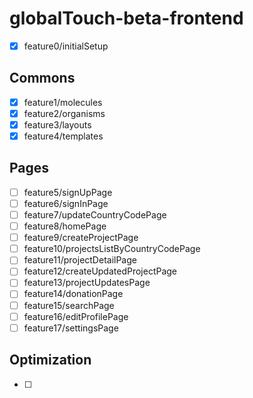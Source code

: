 # globalTouch-beta-frontend

- [x] feature0/initialSetup

## Commons

- [x] feature1/molecules
- [x] feature2/organisms
- [x] feature3/layouts
- [x] feature4/templates

## Pages

- [ ] feature5/signUpPage
- [ ] feature6/signInPage
- [ ] feature7/updateCountryCodePage
- [ ] feature8/homePage
- [ ] feature9/createProjectPage
- [ ] feature10/projectsListByCountryCodePage
- [ ] feature11/projectDetailPage
- [ ] feature12/createUpdatedProjectPage
- [ ] feature13/projectUpdatesPage
- [ ] feature14/donationPage
- [ ] feature15/searchPage
- [ ] feature16/editProfilePage
- [ ] feature17/settingsPage

## Optimization

- [ ]
